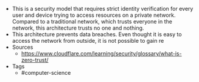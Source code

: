 - This is a security model that requires strict identity verification for every user and device trying to access resources on a private network. Compared to a traditional network, which trusts everyone in the network, this architecture trusts no one and nothing.
- This architecture prevents data breaches. Even thought it is easy to access the network from outside, it is not possible to gain re
- Sources
	- https://www.cloudflare.com/learning/security/glossary/what-is-zero-trust/
- Tags
	- #computer-science